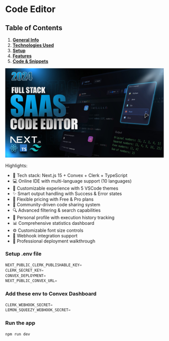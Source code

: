 # Code Editor

## Table of Contents
1. [**General Info**](#general-info)
2. [**Technologies Used**](#technologies-used)
3. [**Setup**](#setup)
4. [**Features**](#features) 
5. [**Code & Snippets**](#codesnippets)

![Demo App](/public/screenshot-for-readme.png)


Highlights:

- 🚀 Tech stack: Next.js 15 + Convex + Clerk + TypeScript
- 💻 Online IDE with multi-language support (10 languages)
- 🎨 Customizable experience with 5 VSCode themes
- ✨ Smart output handling with Success & Error states
- 💎 Flexible pricing with Free & Pro plans
- 🤝 Community-driven code sharing system
- 🔍 Advanced filtering & search capabilities
- 👤 Personal profile with execution history tracking
- 📊 Comprehensive statistics dashboard
- ⚙️ Customizable font size controls
- 🔗 Webhook integration support
- 🌟 Professional deployment walkthrough

### Setup .env file

```js
NEXT_PUBLIC_CLERK_PUBLISHABLE_KEY=
CLERK_SECRET_KEY=
CONVEX_DEPLOYMENT=
NEXT_PUBLIC_CONVEX_URL=
```

### Add these env to Convex Dashboard

```js
CLERK_WEBHOOK_SECRET=
LEMON_SQUEEZY_WEBHOOK_SECRET=
```

### Run the app

```shell
npm run dev
```

